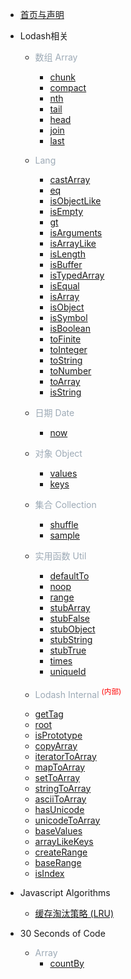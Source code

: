 * [首页与声明](index.md)
* Lodash相关
	* <span style="color:#9DAAB6;"> 数组 Array</span>
	  * [chunk](lodash/chunk.md)
	  * [compact](lodash/compact.md)
	  * [nth](lodash/nth.md)
	  * [tail](lodash/tail.md)
	  * [head](lodash/head.md)
	  * [join](lodash/join.md)
	  * [last](lodash/last.md)
	  <!-- * [difference](lodash/difference.md) -->

	* <span style="color:#9DAAB6;">Lang</span>
		* [castArray](lodash/castArray.md)
		* [eq](lodash/eq.md)
		* [isObjectLike](lodash/isObjectLike.md)
		* [isEmpty](lodash/isEmpty.md)
		* [gt](lodash/gt.md)
		* [isArguments](lodash/isArguments.md)
		* [isArrayLike](lodash/isArrayLike.md)
		* [isLength](lodash/isLength.md)
		* [isBuffer](lodash/isBuffer.md)
		* [isTypedArray](lodash/isTypedArray.md)
		* [isEqual](lodash/isEqual.md)
		* [isArray](lodash/isArray.md)
		* [isObject](lodash/isObject.md)
		* [isSymbol](lodash/isSymbol.md)
		* [isBoolean](lodash/isBoolean.md)
		* [toFinite](lodash/toFinite.md)
		* [toInteger](lodash/toInteger.md)
		* [toString](lodash/toString.md)
		* [toNumber](lodash/toNumber.md)
		* [toArray](lodash/toArray.md)
		* [isString](lodash/isString.md)
	
	* <span style="color:#9DAAB6;">日期 Date</span>
		* [now](lodash/now.md)

	* <span style="color:#9DAAB6;">对象 Object</span>
		* [values](lodash/values.md)
		* [keys](lodash/keys.md)
	
	* <span style="color:#9DAAB6;">集合 Collection</span>
		* [shuffle](lodash/shuffle.md)
		* [sample](lodash/sample.md)

	* <span style="color:#9DAAB6;">实用函数 Util</span>
		* [defaultTo](lodash/defaultTo.md)
		* [noop](lodash/noop.md)
		* [range](lodash/range.md)
		* [stubArray](lodash/stubArray.md)
		* [stubFalse](lodash/stubFalse.md)
		* [stubObject](lodash/stubObject.md)
		* [stubString](lodash/stubString.md)
		* [stubTrue](lodash/stubTrue.md)
		* [times](lodash/times.md)
		* [uniqueId](lodash/uniqueId.md)

	* <span style="color:#9DAAB6;">Lodash Internal</span> <sup style="color:red">(内部)<sup>
  	<!-- * [Hash](lodash/internal/Hash.md) -->
  	* [getTag](lodash/internal/getTag.md)
  	* [root](lodash/internal/root.md)
  	* [isPrototype](lodash/internal/isPrototype.md)
  	* [copyArray](lodash/internal/copyArray.md)
  	* [iteratorToArray](lodash/internal/iteratorToArray.md)
  	* [mapToArray](lodash/internal/mapToArray.md)
  	* [setToArray](lodash/internal/setToArray.md)
  	* [stringToArray](lodash/internal/stringToArray.md)
  	* [asciiToArray](lodash/internal/asciiToArray.md)
  	* [hasUnicode](lodash/internal/hasUnicode.md)
  	* [unicodeToArray](lodash/internal/unicodeToArray.md)
  	* [baseValues](lodash/internal/baseValues.md)
  	* [arrayLikeKeys](lodash/internal/arrayLikeKeys.md)
  	* [createRange](lodash/internal/createRange.md)
  	* [baseRange](lodash/internal/baseRange.md)
  	* [isIndex](lodash/internal/isIndex.md)

* Javascript Algorithms

  * [缓存淘汰策略 (LRU)](javascript-Algorithms/LRU.md)

* 30 Seconds of Code

	* <span style="color:#9DAAB6;">Array</span>
		* [countBy](30scode/countBy.md)